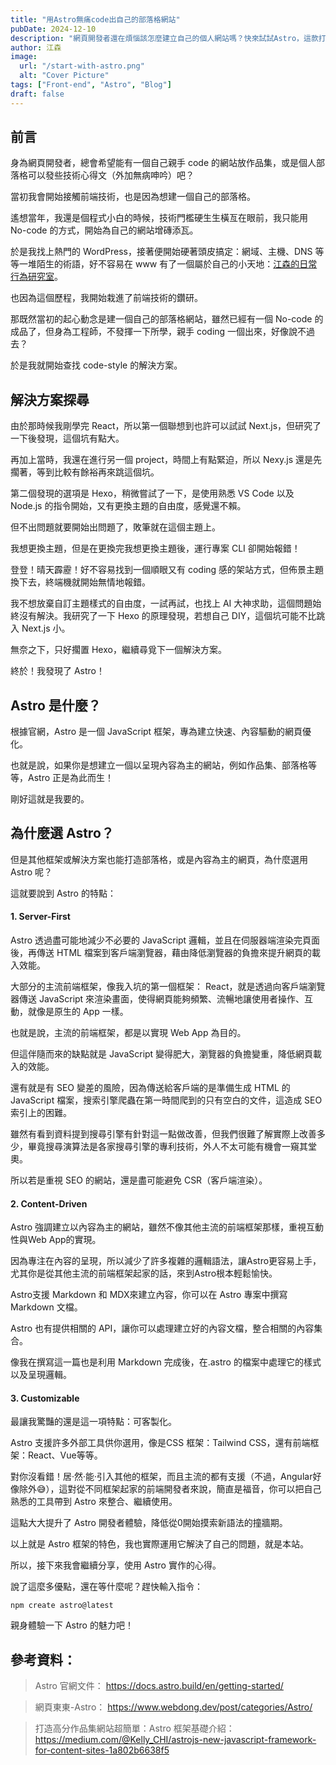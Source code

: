 ```yaml
---
title: "用Astro無痛code出自己的部落格網站"
pubDate: 2024-12-10
description: "網頁開發者還在煩惱該怎麼建立自己的個人網站嗎？快來試試Astro，這款打造個人部落格／作品集的神器吧！"
author: 江森
image:
  url: "/start-with-astro.png"
  alt: "Cover Picture"
tags: ["Front-end", "Astro", "Blog"]
draft: false
---
```


## 前言

身為網頁開發者，總會希望能有一個自己親手 code 的網站放作品集，或是個人部落格可以發些技術心得文（外加無病呻吟）吧？

當初我會開始接觸前端技術，也是因為想建一個自己的部落格。

遙想當年，我還是個程式小白的時候，技術門檻硬生生橫亙在眼前，我只能用 No-code 的方式，開始為自己的網站增磚添瓦。

於是我找上熱門的 WordPress，接著便開始硬著頭皮搞定：網域、主機、DNS 等等一堆陌生的術語，好不容易在 www 有了一個屬於自己的小天地：[江森的日常行為研究室](https://johnsontseng.com/)。

也因為這個歷程，我開始栽進了前端技術的鑽研。

那既然當初的起心動念是建一個自己的部落格網站，雖然已經有一個 No-code 的成品了，但身為工程師，不發揮一下所學，親手 coding 一個出來，好像說不過去？

於是我就開始查找 code-style 的解決方案。

## 解決方案探尋

由於那時候我剛學完 React，所以第一個聯想到也許可以試試 Next.js，但研究了一下後發現，這個坑有點大。

再加上當時，我還在進行另一個 project，時間上有點緊迫，所以 Nexy.js 還是先擱著，等到比較有餘裕再來跳這個坑。

第二個發現的選項是 Hexo，稍微嘗試了一下，是使用熟悉 VS Code 以及 Node.js 的指令開始，又有更換主題的自由度，感覺還不賴。

但不出問題就要開始出問題了，敗筆就在這個主題上。

我想更換主題，但是在更換完我想更換主題後，運行專案 CLI 卻開始報錯！

登登！晴天霹靂！好不容易找到一個順眼又有 coding 感的架站方式，但佈景主題換下去，終端機就開始無情地報錯。

我不想放棄自訂主題樣式的自由度，一試再試，也找上 AI 大神求助，這個問題始終沒有解決。我研究了一下 Hexo 的原理發現，若想自己 DIY，這個坑可能不比跳入 Next.js 小。

無奈之下，只好擱置 Hexo，繼續尋覓下一個解決方案。

終於！我發現了 Astro！

## Astro 是什麼？

根據官網，Astro 是一個 JavaScript 框架，專為建立快速、內容驅動的網頁優化。

也就是說，如果你是想建立一個以呈現內容為主的網站，例如作品集、部落格等等，Astro 正是為此而生！

剛好這就是我要的。

## 為什麼選 Astro？

但是其他框架或解決方案也能打造部落格，或是內容為主的網頁，為什麼選用 Astro 呢？

這就要說到 Astro 的特點：

#### 1. Server-First

Astro 透過盡可能地減少不必要的 JavaScript 邏輯，並且在伺服器端渲染完頁面後，再傳送 HTML 檔案到客戶端瀏覽器，藉由降低瀏覽器的負擔來提升網頁的載入效能。

大部分的主流前端框架，像我入坑的第一個框架： React，就是透過向客戶端瀏覽器傳送 JavaScript 來渲染畫面，使得網頁能夠頻繁、流暢地讓使用者操作、互動，就像是原生的 App 一樣。

也就是說，主流的前端框架，都是以實現 Web App 為目的。

但這伴隨而來的缺點就是 JavaScript 變得肥大，瀏覽器的負擔變重，降低網頁載入的效能。

還有就是有 SEO 變差的風險，因為傳送給客戶端的是準備生成 HTML 的 JavaScript 檔案，搜索引擎爬蟲在第一時間爬到的只有空白的文件，這造成 SEO 索引上的困難。

雖然有看到資料提到搜尋引擎有針對這一點做改善，但我們很難了解實際上改善多少，畢竟搜尋演算法是各家搜尋引擎的專利技術，外人不太可能有機會一窺其堂奧。

所以若是重視 SEO 的網站，還是盡可能避免 CSR（客戶端渲染）。

#### 2. Content-Driven

Astro 強調建立以內容為主的網站，雖然不像其他主流的前端框架那樣，重視互動性與Web App的實現。

因為專注在內容的呈現，所以減少了許多複雜的邏輯語法，讓Astro更容易上手，尤其你是從其他主流的前端框架起家的話，來到Astro根本輕鬆愉快。

Astro支援 Markdown 和 MDX來建立內容，你可以在 Astro 專案中撰寫 Markdown 文檔。

Astro 也有提供相關的 API，讓你可以處理建立好的內容文檔，整合相關的內容集合。

像我在撰寫這一篇也是利用 Markdown 完成後，在.astro 的檔案中處理它的樣式以及呈現邏輯。

#### 3. Customizable

最讓我驚豔的還是這一項特點：可客製化。

Astro 支援許多外部工具供你選用，像是CSS 框架：Tailwind CSS，還有前端框架：React、Vue等等。

對你沒看錯！居·然·能·引入其他的框架，而且主流的都有支援（不過，Angular好像除外😅），這對從不同框架起家的前端開發者來說，簡直是福音，你可以把自己熟悉的工具帶到 Astro 來整合、繼續使用。

這點大大提升了 Astro 開發者體驗，降低從0開始摸索新語法的撞牆期。

以上就是 Astro 框架的特色，我也實際運用它解決了自己的問題，就是本站。

所以，接下來我會繼續分享，使用 Astro 實作的心得。

說了這麼多優點，還在等什麼呢？趕快輸入指令：

```
npm create astro@latest
```

親身體驗一下 Astro 的魅力吧！

## 參考資料：

> Astro 官網文件：
> https://docs.astro.build/en/getting-started/

> 網頁東東-Astro：
> https://www.webdong.dev/post/categories/Astro/

> 打造高分作品集網站超簡單：Astro 框架基礎介紹：
> https://medium.com/@Kelly_CHI/astrojs-new-javascript-framework-for-content-sites-1a802b6638f5

